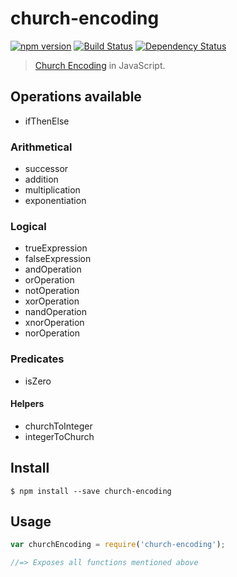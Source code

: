 # church-encoding

[![npm version](https://badge.fury.io/js/church-encoding.svg)](http://badge.fury.io/js/church-encoding)
[![Build Status](https://travis-ci.org/andrepoleza/church-encoding.svg?branch=master)](https://travis-ci.org/andrepoleza/church-encoding)
[![Dependency Status](https://david-dm.org/andrepoleza/church-encoding.svg)](https://david-dm.org/andrepoleza/church-encoding)

> [Church Encoding](http://en.wikipedia.org/wiki/Church_encoding) in JavaScript.

## Operations available

* ifThenElse

### Arithmetical
* successor
* addition
* multiplication
* exponentiation

### Logical
* trueExpression
* falseExpression
* andOperation
* orOperation
* notOperation
* xorOperation
* nandOperation
* xnorOperation
* norOperation

### Predicates
* isZero

#### Helpers
* churchToInteger
* integerToChurch

## Install

```
$ npm install --save church-encoding
```


## Usage

```js
var churchEncoding = require('church-encoding');

//=> Exposes all functions mentioned above
```

